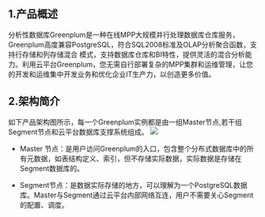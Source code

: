 ## 1.产品概述
分析性数据库Greenplum是一种在线MPP大规模并行处理数据库仓库服务，Greenplum高度兼容PostgreSQL，符合SQL2008标准及OLAP分析聚合函数，支持行存储和列存储混合 模式，支持数据库仓库和BI特性，提供灵活的混合分析能力。利用云平台Greenplum，您无需自行部署复杂的MPP集群和运维管理，让您的开发和运维集中开发业务和优化企业IT生产力，以创造更多价值。

## 2.架构简介
如下产品架构图所示，每一个Greenplum实例都是由一组Master节点,若干组Segment节点和云平台数据库支撑系统组成。
![](http://imgcache.tce.fsphere.cn/image/mc.qcloudimg.com/static/img/426dc10b32ffc39485ac740e709297fb/image.png)

- Master 节点：是用户访问Greenplum的入口，包含整个分布式数据库中的所有元数据，如表结构定义、索引，但不存储实际数据，实际数据是存储在Segment数据库的。

- Segment节点：是数据实际存储的地方，可以理解为一个PostgreSQL数据库。Master与Segment通过云平台内部网络互连，用户不需要关心Segment的配置、调度。



